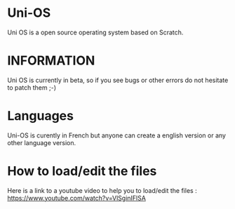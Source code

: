 # Uni-OS
Uni OS is a open source operating system based on Scratch.
# INFORMATION
Uni OS is currently in beta, so if you see bugs or other errors do not hesitate to patch them ;-) 
# Languages
Uni-OS is curently in French but anyone can create a english  version or any other language version.
# How to load/edit the files
Here is a link to a youtube video to help you to load/edit the files : https://www.youtube.com/watch?v=VlSginIFlSA
